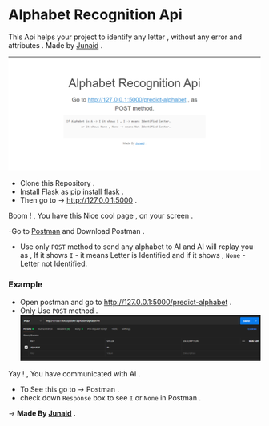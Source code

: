 # Alphabet Recognition Api

This Api helps your project to identify any letter , without any error and attributes . Made by [Junaid](https://abujuni.dev) .

![demo](/Screenshot.png)

- Clone this Repository .
- Install Flask as pip install flask .
- Then go to -> http://127.0.0.1:5000 .
 
 Boom ! , You have this Nice cool page , on your screen .
  
 -Go to [Postman](https://www.postman.com/downloads) and Download Postman .
 
- Use only `POST` method to send any alphabet to AI and AI will replay you as , If it shows `I` - it means Letter is Identified and if it shows , `None` - Letter not Identified.

### Example

- Open postman and go to http://127.0.0.1:5000/predict-alphabet .
- Only Use `POST` method .
  ![demo](/Screenshot2.png)

Yay ! , You have communicated with AI .

- To See this go to -> Postman .
- check down `Response` box to see `I` or `None` in Postman .

-> **Made By [Junaid](https://abujuni.dev) .**
